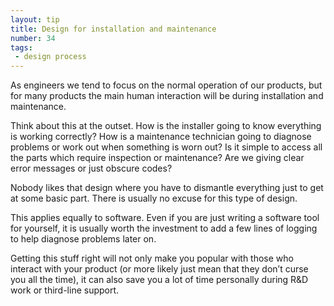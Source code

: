 ```yaml
---
layout: tip
title: Design for installation and maintenance
number: 34
tags:
 - design process
---
```


As engineers we tend to focus on the normal operation of our products, but for many products the main human interaction will be during installation and maintenance.

Think about this at the outset.  How is the installer going to know everything is working correctly?  How is a maintenance technician going to diagnose problems or work out when something is worn out?  Is it simple to access all the parts which require inspection or maintenance?  Are we giving clear error messages or just obscure codes?

Nobody likes that design where you have to dismantle everything just to get at some basic part.  There is usually no excuse for this type of design.

This applies equally to software.  Even if you are just writing a software tool for yourself, it is usually worth the investment to add a few lines of logging to help diagnose problems later on.

Getting this stuff right will not only make you popular with those who interact with your product (or more likely just mean that they don’t curse you all the time), it can also save you a lot of time personally during R&D work or third-line support.
